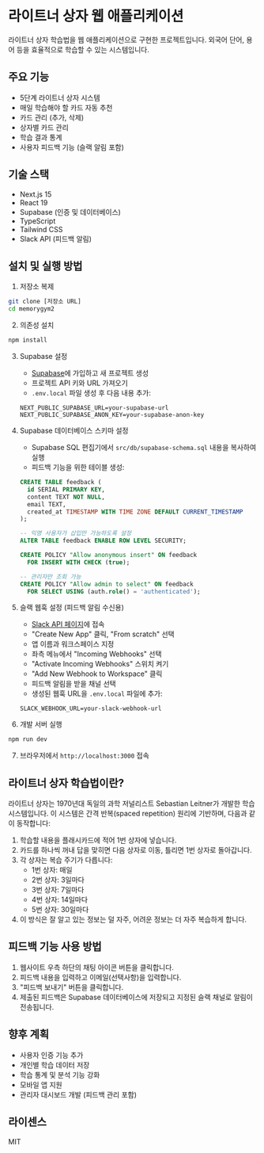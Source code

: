 # 라이트너 상자 웹 애플리케이션

라이트너 상자 학습법을 웹 애플리케이션으로 구현한 프로젝트입니다. 
외국어 단어, 용어 등을 효율적으로 학습할 수 있는 시스템입니다.

## 주요 기능

- 5단계 라이트너 상자 시스템
- 매일 학습해야 할 카드 자동 추천
- 카드 관리 (추가, 삭제)
- 상자별 카드 관리
- 학습 결과 통계
- 사용자 피드백 기능 (슬랙 알림 포함)

## 기술 스택

- Next.js 15
- React 19
- Supabase (인증 및 데이터베이스)
- TypeScript
- Tailwind CSS
- Slack API (피드백 알림)

## 설치 및 실행 방법

1. 저장소 복제
```bash
git clone [저장소 URL]
cd memorygym2
```

2. 의존성 설치
```bash
npm install
```

3. Supabase 설정
   - [Supabase](https://supabase.com)에 가입하고 새 프로젝트 생성
   - 프로젝트 API 키와 URL 가져오기
   - `.env.local` 파일 생성 후 다음 내용 추가:
   ```
   NEXT_PUBLIC_SUPABASE_URL=your-supabase-url
   NEXT_PUBLIC_SUPABASE_ANON_KEY=your-supabase-anon-key
   ```

4. Supabase 데이터베이스 스키마 설정
   - Supabase SQL 편집기에서 `src/db/supabase-schema.sql` 내용을 복사하여 실행
   - 피드백 기능을 위한 테이블 생성:
   ```sql
   CREATE TABLE feedback (
     id SERIAL PRIMARY KEY,
     content TEXT NOT NULL,
     email TEXT,
     created_at TIMESTAMP WITH TIME ZONE DEFAULT CURRENT_TIMESTAMP
   );
   
   -- 익명 사용자가 삽입만 가능하도록 설정
   ALTER TABLE feedback ENABLE ROW LEVEL SECURITY;
   
   CREATE POLICY "Allow anonymous insert" ON feedback
     FOR INSERT WITH CHECK (true);
   
   -- 관리자만 조회 가능
   CREATE POLICY "Allow admin to select" ON feedback
     FOR SELECT USING (auth.role() = 'authenticated');
   ```

5. 슬랙 웹훅 설정 (피드백 알림 수신용)
   - [Slack API 페이지](https://api.slack.com/apps)에 접속
   - "Create New App" 클릭, "From scratch" 선택
   - 앱 이름과 워크스페이스 지정
   - 좌측 메뉴에서 "Incoming Webhooks" 선택
   - "Activate Incoming Webhooks" 스위치 켜기
   - "Add New Webhook to Workspace" 클릭
   - 피드백 알림을 받을 채널 선택
   - 생성된 웹훅 URL을 `.env.local` 파일에 추가:
   ```
   SLACK_WEBHOOK_URL=your-slack-webhook-url
   ```

6. 개발 서버 실행
```bash
npm run dev
```

7. 브라우저에서 `http://localhost:3000` 접속

## 라이트너 상자 학습법이란?

라이트너 상자는 1970년대 독일의 과학 저널리스트 Sebastian Leitner가 개발한 학습 시스템입니다. 
이 시스템은 간격 반복(spaced repetition) 원리에 기반하며, 다음과 같이 동작합니다:

1. 학습할 내용을 플래시카드에 적어 1번 상자에 넣습니다.
2. 카드를 하나씩 꺼내 답을 맞히면 다음 상자로 이동, 틀리면 1번 상자로 돌아갑니다.
3. 각 상자는 복습 주기가 다릅니다:
   - 1번 상자: 매일
   - 2번 상자: 3일마다
   - 3번 상자: 7일마다
   - 4번 상자: 14일마다
   - 5번 상자: 30일마다
4. 이 방식은 잘 알고 있는 정보는 덜 자주, 어려운 정보는 더 자주 복습하게 합니다.

## 피드백 기능 사용 방법

1. 웹사이트 우측 하단의 채팅 아이콘 버튼을 클릭합니다.
2. 피드백 내용을 입력하고 이메일(선택사항)을 입력합니다.
3. "피드백 보내기" 버튼을 클릭합니다.
4. 제출된 피드백은 Supabase 데이터베이스에 저장되고 지정된 슬랙 채널로 알림이 전송됩니다.

## 향후 계획

- 사용자 인증 기능 추가
- 개인별 학습 데이터 저장
- 학습 통계 및 분석 기능 강화
- 모바일 앱 지원
- 관리자 대시보드 개발 (피드백 관리 포함)

## 라이센스

MIT
